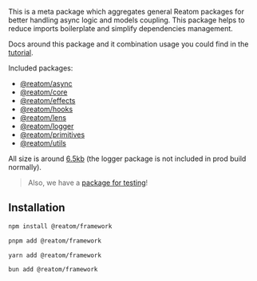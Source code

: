 This is a meta package which aggregates general Reatom packages for better handling async logic and models coupling. This package helps to reduce imports boilerplate and simplify dependencies management.

Docs around this package and it combination usage you could find in the [tutorial](https://www.reatom.dev/getting-started/setup/).

Included packages:

- [@reatom/async](https://www.reatom.dev/package/async)
- [@reatom/core](https://www.reatom.dev/core)
- [@reatom/effects](https://www.reatom.dev/package/effects)
- [@reatom/hooks](https://www.reatom.dev/package/hooks)
- [@reatom/lens](https://www.reatom.dev/package/lens)
- [@reatom/logger](https://www.reatom.dev/package/logger)
- [@reatom/primitives](https://www.reatom.dev/package/primitives)
- [@reatom/utils](https://www.reatom.dev/package/utils)

All size is around [6.5kb](https://bundlejs.com/?q=%40reatom%2Fasync%2C%40reatom%2Fcore%2C%40reatom%2Feffects%2C%40reatom%2Fhooks%2C%40reatom%2Flens%2C%40reatom%2Fprimitives%2C%40reatom%2Futils&config=%7B%22esbuild%22%3A%7B%22external%22%3A%5B%22%40reatom%2Flogger%22%5D%7D%7D) (the logger package is not included in prod build normally).

> Also, we have a [package for testing](https://www.reatom.dev/package/testing)!

<!-- TODO -->
<!-- All exported variables: -->

## Installation

<Tabs>
<TabItem label="npm">

  ```sh
npm install @reatom/framework
  ```

</TabItem>
<TabItem label="pnpm">

  ```sh
pnpm add @reatom/framework
  ```

</TabItem>
<TabItem label="yarn">

  ```sh
yarn add @reatom/framework
  ```

</TabItem>
<TabItem label="bun">

  ```sh
bun add @reatom/framework
  ```

</TabItem>
</Tabs>
